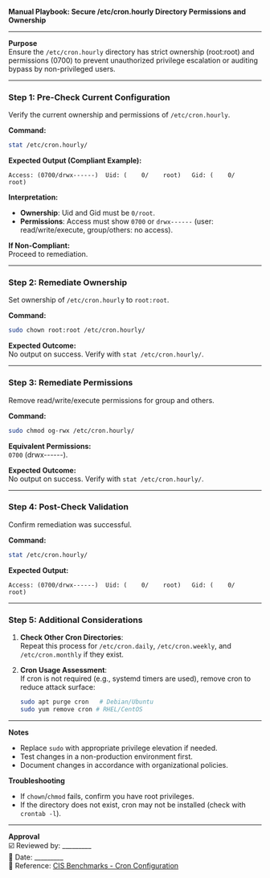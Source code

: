 **Manual Playbook: Secure /etc/cron.hourly Directory Permissions and Ownership**

---

**Purpose**  
Ensure the `/etc/cron.hourly` directory has strict ownership (root:root) and permissions (0700) to prevent unauthorized privilege escalation or auditing bypass by non-privileged users.

---

### **Step 1: Pre-Check Current Configuration**
Verify the current ownership and permissions of `/etc/cron.hourly`.

**Command:**  
```bash
stat /etc/cron.hourly/
```

**Expected Output (Compliant Example):**  
```
Access: (0700/drwx------)  Uid: (    0/    root)   Gid: (    0/    root)
```

**Interpretation:**  
- **Ownership**: Uid and Gid must be `0/root`.  
- **Permissions**: Access must show `0700` or `drwx------` (user: read/write/execute, group/others: no access).  

**If Non-Compliant:**  
Proceed to remediation.

---

### **Step 2: Remediate Ownership**  
Set ownership of `/etc/cron.hourly` to `root:root`.

**Command:**  
```bash
sudo chown root:root /etc/cron.hourly/
```

**Expected Outcome:**  
No output on success. Verify with `stat /etc/cron.hourly/`.

---

### **Step 3: Remediate Permissions**  
Remove read/write/execute permissions for group and others.

**Command:**  
```bash
sudo chmod og-rwx /etc/cron.hourly/
```

**Equivalent Permissions:**  
`0700` (drwx------).

**Expected Outcome:**  
No output on success. Verify with `stat /etc/cron.hourly/`.

---

### **Step 4: Post-Check Validation**  
Confirm remediation was successful.

**Command:**  
```bash
stat /etc/cron.hourly/
```

**Expected Output:**  
```
Access: (0700/drwx------)  Uid: (    0/    root)   Gid: (    0/    root)
```

---

### **Step 5: Additional Considerations**  
1. **Check Other Cron Directories**:  
   Repeat this process for `/etc/cron.daily`, `/etc/cron.weekly`, and `/etc/cron.monthly` if they exist.  

2. **Cron Usage Assessment**:  
   If cron is not required (e.g., systemd timers are used), remove cron to reduce attack surface:  
   ```bash
   sudo apt purge cron   # Debian/Ubuntu
   sudo yum remove cron # RHEL/CentOS
   ```

---

**Notes**  
- Replace `sudo` with appropriate privilege elevation if needed.  
- Test changes in a non-production environment first.  
- Document changes in accordance with organizational policies.  

**Troubleshooting**  
- If `chown`/`chmod` fails, confirm you have root privileges.  
- If the directory does not exist, cron may not be installed (check with `crontab -l`).  

--- 

**Approval**  
☑️ Reviewed by: _________  
📅 Date: _________  
🔗 Reference: [CIS Benchmarks - Cron Configuration](https://www.cisecurity.org/benchmark/linux)